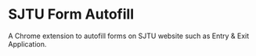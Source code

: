 # SJTU Form Autofill

A Chrome extension to autofill forms on SJTU website such as Entry &amp; Exit Application.
